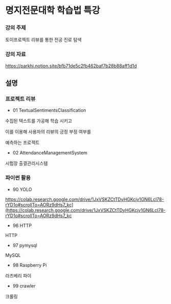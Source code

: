 # 명지전문대학 학습법 특강

### 강의 주제
토이프로젝트 리뷰를 통한 전공 진로 탐색

### 강의 자료
https://parkhj.notion.site/bfb71de5c2fb462baf7b28b88aff1d1d

## 설명

### 프로젝트 리뷰
* 01 TextualSentimentsClassification

수집된 텍스트를 가공해 학습 시키고

이를 이용해 사용자의 리뷰의 긍정 부정 여부를 

예측하는 프로젝트

* 02 AttendanceManagementSystem

시험장 출결관리시스템

### 파이썬 활용

* 90 YOLO

https://colab.research.google.com/drive/1JxVSKZCtTDyHGKcjv1GN6Lcl78-rYD1o#scrollTo=AORz9dHs7_kc](https://colab.research.google.com/drive/1JxVSKZCtTDyHGKcjv1GN6Lcl78-rYD1o#scrollTo=AORz9dHs7_kc

* 96 HTTP

HTTP

* 97 pymysql

MySQL

* 98 Raspberry Pi

라즈베리 파이

* 99 crawler

크롤링


